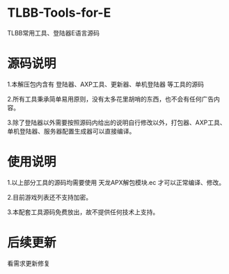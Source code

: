 # TLBB-Tools-for-E
TLBB常用工具、登陆器E语言源码

# 源码说明

1.本解压包内含有 登陆器、AXP工具、更新器、单机登陆器 等工具的源码

2.所有工具秉承简单易用原则，没有太多花里胡哨的东西，也不会有任何广告内容。

3.除了登陆器以外需要按照源码内给出的说明自行修改以外，打包器、AXP工具、单机登陆器、服务器配置生成器可以直接编译。

# 使用说明

1.以上部分工具的源码均需要使用 天龙APX解包模块.ec 才可以正常编译、修改。
    
2.目前游戏列表还不支持加密。

3.本配套工具源码免费放出，故不提供任何技术上支持。

# 后续更新

看需求更新修复
